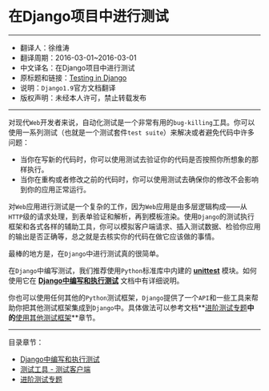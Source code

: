 # 在Django项目中进行测试

------------------------------

- 翻译人：徐维涛
- 翻译周期：2016-03-01~2016-03-01
- 中文译名：在Django项目中进行测试
- 原标题和链接：[Testing in Django](https://docs.djangoproject.com/en/1.9/topics/testing/)
- 说明：`Django1.9`官方文档翻译
- 版权声明：未经本人许可，禁止转载发布

-------------------------------

对现代`Web`开发者来说，自动化测试是一个非常有用的`bug-killing`工具。你可以使用一系列测试（也就是一个测试套件`test suite`）来解决或者避免代码中许多问题：

- 当你在写新的代码时，你可以使用测试去验证你的代码是否按照你所想象的那样执行。
- 当你在重构或者修改之前的代码时，你可以使用测试去确保你的修改不会影响到你的应用正常运行。

对`Web`应用进行测试是一个复杂的工作，因为`Web`应用是由多层逻辑构成——从`HTTP`级的请求处理，到表单验证和解析，再到模板渲染。使用`Django`的测试执行框架和各式各样的辅助工具，你可以模拟客户端请求、插入测试数据、检验你应用的输出是否正确等，总之就是去核实你的代码在做它应该做的事情。

最棒的地方是，在`Django`中进行测试真的很简单。

在`Django`中编写测试，我们推荐使用`Python`标准库中内建的 [**unittest**](https://docs.python.org/3/library/unittest.html#module-unittest) 模块。如何使用它在 **[Django中编写和执行测试](https://docs.djangoproject.com/en/1.9/topics/testing/overview/)** 文档中有详细说明。

你也可以使用任何其他的`Python`测试框架，`Django`提供了一个`API`和一些工具来帮助你把其他测试框架集成到`Django`中。具体做法可以参考文档**[进阶测试专题](https://docs.djangoproject.com/en/1.9/topics/testing/advanced/)**中的**[使用其他测试框架](https://docs.djangoproject.com/en/1.9/topics/testing/advanced/#other-testing-frameworks)**章节。

----------------

目录章节：

- [Django中编写和执行测试](http://xuweitao.me/djangozhong-bian-xie-he-zhi-xing-ce-shi.html)
- [测试工具 - 测试客户端](http://xuweitao.me/djangoce-shi-gong-ju-zhi-ce-shi-ke-hu-duan.html)
- [进阶测试专题](https://docs.djangoproject.com/en/1.9/topics/testing/advanced/)

